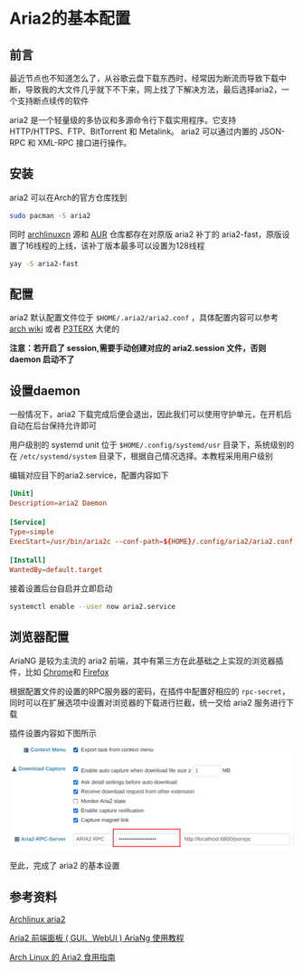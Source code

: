 # Aria2的基本配置


## 前言

最近节点也不知道怎么了，从谷歌云盘下载东西时，经常因为断流而导致下载中断，导致我的大文件几乎就下不下来，网上找了下解决方法，最后选择aria2，一个支持断点续传的软件

aria2 是一个轻量级的多协议和多源命令行下载实用程序。它支持 HTTP/HTTPS、FTP、BitTorrent 和 Metalink。 aria2 可以通过内置的 JSON-RPC 和 XML-RPC 接口进行操作。

## 安装

aria2 可以在Arch的官方仓库找到

```bash
sudo pacman -S aria2
```

同时 [archlinuxcn](https://github.com/archlinuxcn/repo) 源和 [AUR](https://aur.archlinux.org/packages/aria2-fast) 仓库都存在对原版 aria2 补丁的 aria2-fast，原版设置了16线程的上线，该补丁版本最多可以设置为128线程

```bash
yay -S aria2-fast
```

## 配置

aria2 默认配置文件位于 `$HOME/.aria2/aria2.conf` ，具体配置内容可以参考[arch wiki](https://wiki.archlinux.org/title/aria2) 或者 [P3TERX](https://github.com/P3TERX/aria2.conf) 大佬的

**注意：若开启了 session,需要手动创建对应的 aria2.session 文件，否则 daemon 启动不了**

## 设置daemon

一般情况下，aria2 下载完成后便会退出，因此我们可以使用守护单元，在开机后自动在后台保持允许即可

用户级别的 systemd unit 位于 `$HOME/.config/systemd/usr` 目录下，系统级别的在 `/etc/systemd/system` 目录下，根据自己情况选择。本教程采用用户级别

编辑对应目下的aria2.service，配置内容如下

```conf
[Unit]
Description=aria2 Daemon

[Service]
Type=simple
ExecStart=/usr/bin/aria2c --conf-path=${HOME}/.config/aria2/aria2.conf

[Install]
WantedBy=default.target
```

接着设置后台自启并立即启动

```bash
systemctl enable --user now aria2.service
```

## 浏览器配置

AriaNG 是较为主流的 aria2 前端，其中有第三方在此基础之上实现的浏览器插件，比如 [Chrome](https://chrome.google.com/webstore/detail/aria2-for-chrome/mpkodccbngfoacfalldjimigbofkhgjn)和 [Firefox](https://addons.mozilla.org/zh-CN/firefox/addon/aria2-integration/?utm_source=addons.mozilla.org&utm_medium=referral&utm_content=search)

根据配置文件的设置的RPC服务器的密码，在插件中配置好相应的 `rpc-secret`，同时可以在扩展选项中设置对浏览器的下载进行拦截，统一交给 aria2 服务进行下载

插件设置内容如下图所示

![AriaNG](/images/aria2/AriaNG.png)
<!-- {{ < image src="/images/aria2/AriaNG.png" > }} -->

至此，完成了 aria2 的基本设置

## 参考资料

[Archlinux aria2](https://wiki.archlinux.org/title/aria2)

[Aria2 前端面板 ( GUI、WebUI ) AriaNg 使用教程](https://p3terx.com/archives/aria2-frontend-ariang-tutorial.html)

[Arch Linux 的 Aria2 食用指南](https://blog.allwens.work/archlinuxAria2/)

